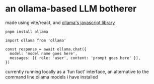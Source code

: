 # an ollama-based LLM botherer


made using vite/react, and [ollama's javascript library](https://ollama.com/blog/python-javascript-libraries)



` pnpm install ollama `


```
import ollama from 'ollama'

const response = await ollama.chat({
  model: 'model name goes here',
  messages: [{ role: 'user', content: 'prompt goes here' }],
})
```


currently running locally as a 'fun fact' interface, an alternative to the command line ollama models i have installed 

